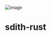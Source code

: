 ![image](https://github.com/user-attachments/assets/cb47e7e6-cfed-41d2-99a5-5db7e9fc67a4)


# sdith-rust
